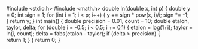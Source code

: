 #include <stdio.h>
#include <math.h>
double ln(double x, int p) { 
    double y = 0;
    int sign = 1;
    for (int i = 1; i < p; i++) {
        y += sign * pow(x, i)/i;
        sign *= -1;  
    }
    return y;
}
int main()
{
    double precision = 0.01, count = 10; 
    double etalon, taylor, delta; 
        for (double i = -0.5; i < 0.5; i += 0.1) {
        etalon = log(1+i);
        taylor = ln(i, count);
        delta = fabs(etalon - taylor);
        if (delta > precision) {  
            return 1;
        }
    }
        return 0; 
}
